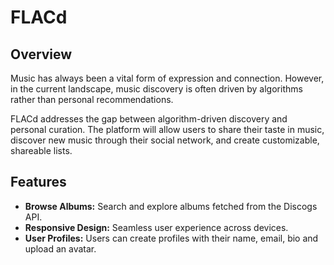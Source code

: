 # FLACd
## Overview
Music has always been a vital form of expression and connection. However, in the current landscape, music discovery is often driven by algorithms rather than personal recommendations.

FLACd addresses the gap between algorithm-driven discovery and personal curation. The platform will allow users to share their taste in music, discover new music through their social network, and create customizable, shareable lists.

## Features
- **Browse Albums:** Search and explore albums fetched from the Discogs API.
- **Responsive Design:** Seamless user experience across devices.
- **User Profiles:** Users can create profiles with their name, email, bio and upload an avatar.
